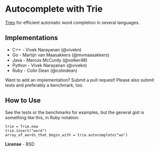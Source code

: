 Autocomplete with Trie
======================

[Tries](https://en.wikipedia.org/wiki/Trie) for efficient automatic word completion in several languages.

Implementations
---------------

* C++ - Vivek Narayanan (@vivekn)
* Go - Martijn van Maasakkers (@mvmaasakkers)
* Java - Marcus McCurdy (@volker48)
* Python - Vivek Narayanan (@vivekn)
* Ruby - Colin Dean (@colindean)

Want to add an implementation? Submit a pull request! Please also submit tests and preferably a benchmark, too.

How to Use
----------

See the tests or the benchmarks for examples, but the general gist is something
like this, in Ruby notation:

    trie = Trie.new
    trie.insert("word")
    array_of_words_that_begin_with = trie.autocomplete("wo")


**License** - BSD
